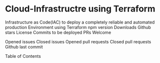 # Cloud-Infrastructre using Terraform
Infrastructure as Code(IAC) to deploy a completely reliable and automated production Environment using Terraform
npm version Downloads Github stars License Commits to be deployed PRs Welcome

Opened issues Closed issues Opened pull requests Closed pull requests Github last commit

Table of Contents
